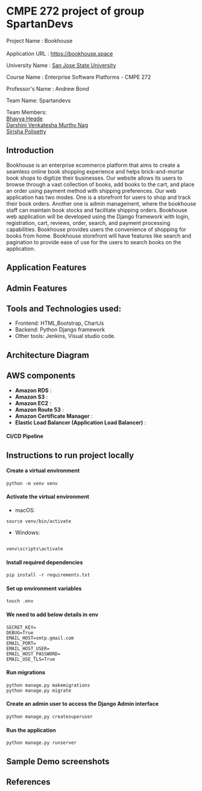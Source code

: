 
# CMPE 272 project of group SpartanDevs 

Project Name  : Bookhouse <br/><br/>
Application URL : https://bookhouse.space <br/>

University Name : [San Jose State University](https://www.sjsu.edu/)

Course Name : Enterprise Software Platforms - CMPE 272

Professor's Name : Andrew Bond

Team Name: Spartandevs

Team Members: <br/>
[Bhavya Hegde](www.linkedin.com/in/bhavya-hegde-145b9b123)<br/>
[Darshini Venkatesha Murthy Nag](https://www.linkedin.com/in/darshini-venkatesha-murthy-nag-90052756/)<br/>
[Sirisha Polisetty](https://www.linkedin.com/in/sirishapolisetty/)<br/>

## Introduction

Bookhouse is an enterprise ecommerce platform that aims to create a seamless online book shopping experience and helps brick-and-mortar book shops to digitize their businesses. Our website allows its users to browse through a vast collection of books, add books to the cart, and place an order using  payment method with shipping preferences. Our web application has two modes. One is a storefront for users to shop and track their book orders. Another one is admin management, where the bookhouse staff can maintain book stocks and facilitate shipping orders. Bookhouse web application will be developed using the Django framework with login, registration, cart, reviews, order, search, and payment processing capabilities. Bookhouse provides users the convenience of shopping for books from home. Bookhouse storefront will have features like search and pagination to provide ease of use for the  users to search books on the application. 

## Application Features
## Admin Features

## Tools and Technologies used:
* Frontend: HTML,Bootstrap, ChartJs
* Backend: Python Django framework
* Other tools: Jenkins, Visual studio code.
  
## Architecture Diagram
## AWS components
* **Amazon RDS** : 
* **Amazon S3** : 
* **Amazon EC2** : 
* **Amazon Route 53** :
* **Amazon Certificate Manager** :
* **Elastic Load Balancer (Application Load Balancer)** :

#### CI/CD Pipeline


## Instructions to run project locally
#### Create a virtual environment
```
python -m venv venv
  ```
#### Activate the virtual environment

* macOS:
```
source venv/bin/activate
```

* Windows:
```

venv\scripts\activate
```

#### Install required dependencies
```
pip install -r requirements.txt
```
#### Set up environment variables
```
touch .env
```
#### We need to add below details in env
```
SECRET_KEY=
DEBUG=True
EMAIL_HOST=smtp.gmail.com
EMAIL_PORT=
EMAIL_HOST_USER=
EMAIL_HOST_PASSWORD=
EMAIL_USE_TLS=True
```

#### Run migrations
```
python manage.py makemigrations
python manage.py migrate
```

#### Create an admin user to access the Django Admin interface
```
python manage.py createsuperuser
```

#### Run the application
```
python manage.py runserver
```



## Sample Demo screenshots


## References

